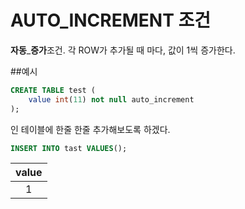 # AUTO_INCREMENT 조건
**자동**_**증가**조건. 각 ROW가 추가될 때 마다, 값이 1씩 증가한다.

##예시
```sql
CREATE TABLE test (
    value int(11) not null auto_increment
);
```
인 테이블에 한줄 한줄 추가해보도록 하겠다.

```sql
INSERT INTO tast VALUES();
```

|value|
|:-:|
|1|